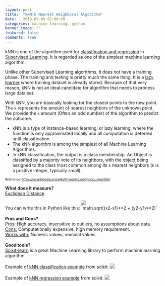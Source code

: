 ```yaml
---
layout: post
title:  "kNN(k Nearest Neighbors) Algorithm"
date:   2016-09-09 02:00:00
categories: machine learning, python
banner_image: ""
featured: false
comments: true
---
```


kNN is one of the algorithm used for <a href="http://math.stackexchange.com/questions/141381/regression-vs-classification" target="_blank">classification and regression</a> in <a href="https://en.wikipedia.org/wiki/Supervised_learning" target="_blank">Supervised Learning</a>.  It is regarded as one of the simplest machine learning algorithm.

<!--more-->

Unlike other Supervised Learning algorithms, it does not have a training phase.  The training and testing is pretty much the same thing.  It is a <a href="https://en.wikipedia.org/wiki/Lazy_learning" target="_blank">lazy learner</a> where training dataset is already stored. Because of that very reason, kNN is not an ideal candidate for algorithm that needs to process large data set.

With kNN, you are basically looking for the closest points to the new point. The `k` represents the amount of nearest neighbors of the unknown point. We provide the `k` amount (Often an odd number) of the algorithm to predict the outcome.

+ kNN is a type of instance-based learning, or lazy learning, where the function
  is only approximated locally and all computation is deferred until
  classification.
+ The kNN algorithm is among the simplest of all Machine Learning Algorithms.
+ In kNN classification, the output is a class membership.  An Object is
  classified by a majority vote of its neighbors, with the object being assigned
  to the class most common among its `k` nearest neighbors (`k` is a positive
  integer, typically small).

<i style="font-size: 10px;">Reference: <a href="https://en.wikipedia.org/wiki/K-nearest_neighbors_algorithm" target="_blank">https://en.wikipedia.org/wiki/K-nearest_neighbors_algorithm</a></i>

<strong>What does it measure?</strong>
<br />
<a href="https://en.wikipedia.org/wiki/Euclidean_distance" target="_blank">Euclidean Distance</a>.
<div style="margin: 0 auto; width: 100%; text-align: center">
  <img src="https://wikimedia.org/api/rest_v1/media/math/render/svg/dc0281a964ec758cca02ab9ef91a7f54ac00d4b7" />
</div>
You can write this in Python like this: `math.sqrt((x2-x1)**2 + (y2-y1)**2)`
<br /><br />
<strong>Pros and Cons?</strong>
<br />
<u>Pros:</u> High accuracy, insensitive to outliers, no assumptions about data.
<br />
<u>Cons:</u> Computationally expensive, high memory requirement.
<br />
<u>Works with:</u> Numeric values, nominal values.
<br /><br />
<strong>Good tools?</strong>
<br />
<a href="http://scikit-learn.org/stable/index.html" target="_blank">Scikit-learn</a> is a great Machine Learning library to perform machine learning algorithm.
<br /><br />
Example of <a href="http://scikit-learn.org/stable/auto_examples/neighbors/plot_classification.html" target="_blank">kNN classification example</a> from scikit:
<img src="http://scikit-learn.org/stable/_images/sphx_glr_plot_classification_001.png" />
<script src="https://gist.github.com/antwonlee/bd7859cb32db2884717cd912bb81ac3e.js"></script>
<br /><br />
Example of <a href="http://scikit-learn.org/stable/auto_examples/neighbors/plot_regression.html" target="_blank">kNN regression example</a> from scikit:
<img src="http://scikit-learn.org/stable/_images/sphx_glr_plot_regression_001.png" />
<script src="https://gist.github.com/antwonlee/65b936bb167d66a4b3f3e0a257c54264.js"></script>
